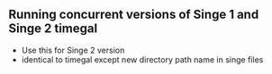 ## Running concurrent versions of Singe 1 and Singe 2 timegal

* Use this for Singe 2 version
* identical to timegal except new directory path name in singe files
